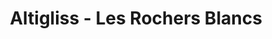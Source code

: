 ---
title: "Altigliss - Les Rochers Blancs"
url: /gavarnie/altigliss-les-rochers-blancs/
shop: Sport
---